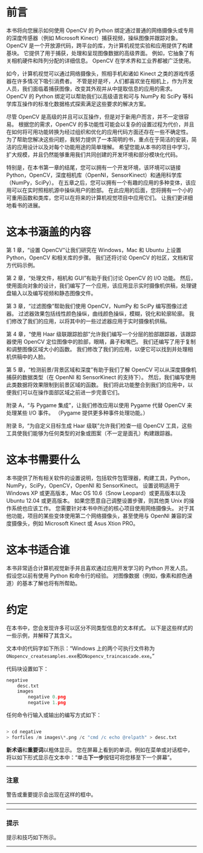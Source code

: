 # 前言

本书将向您展示如何使用 OpenCV 的 Python 绑定通过普通的网络摄像头或专用的深度传感器（例如 Microsoft Kinect）捕获视频，操纵图像并跟踪对象。 OpenCV 是一个开放源代码，跨平台的库，为计算机视觉实验和应用提供了构建基块。 它提供了用于捕获，处理和呈现图像数据的高级界面。 例如，它抽象了有关相机硬件和阵列分配的详细信息。 OpenCV 在学术界和工业界都被广泛使用。

如今，计算机视觉可以通过网络摄像头，照相手机和诸如 Kinect 之类的游戏传感器在许多情况下吸引消费者。 不管是好是坏，人们都喜欢坐在相机上，作为开发人员，我们面临着捕获图像，改变其外观并从中提取信息的应用的需求。 OpenCV 的 Python 绑定可以帮助我们以高级语言和可与 NumPy 和 SciPy 等科学库互操作的标准化数据格式探索满足这些要求的解决方案。

尽管 OpenCV 是高级的并且可以互操作，但是对于新用户而言，并不一定很容易。 根据您的需求，OpenCV 的多功能性可能会以复杂的设置过程为代价，并且在如何将可用功能转换为经过组织和优化的应用代码方面还存在一些不确定性。 为了帮助您解决这些问题，我努力提供了一本简明的书，重点在于简洁的安装，简洁的应用设计以及对每个功能用途的简单理解。 希望您能从本书的项目中学习，扩大规模，并且仍然能够重用我们共同创建的开发环境和部分模块化代码。

特别是，在本书第一章的结尾，您可以拥有一个开发环境，该环境可以链接 Python，OpenCV，深度相机库（OpenNI，SensorKinect）和通用科学库（NumPy，SciPy）。 在五章之后，您可以拥有一个有趣的应用的多种变体，该应用可以在实时照相机源中操纵用户的脸部。 在此应用的后面，您将拥有一个小的可重用函数和类库，您可以在将来的计算机视觉项目中应用它们。 让我们更详细地看书的进展。

# 这本书涵盖的内容

第 1 章，“设置 OpenCV”让我们研究在 Windows，Mac 和 Ubuntu 上设置 Python，OpenCV 和相关库的步骤。 我们还将讨论 OpenCV 的社区，文档和官方代码示例。

第 2 章，“处理文件，相机和 GUI”有助于我们讨论 OpenCV 的 I/O 功能。 然后，使用面向对象的设计，我们编写了一个应用，该应用显示实时摄像机供稿，处理键盘输入以及编写视频和静态图像文件。

第 3 章，“过滤图像”帮助我们使用 OpenCV，NumPy 和 SciPy 编写图像过滤器。 过滤器效果包括线性颜色操纵，曲线颜色操纵，模糊，锐化和轮廓轮廓。 我们修改了我们的应用，以将其中的一些过滤器应用于实时摄像机供稿。

第 4 章，“使用 Haar 级联跟踪脸部”允许我们编写一个分层的脸部跟踪器，该跟踪器使用 OpenCV 定位图像中的脸部，眼睛，鼻子和嘴巴。 我们还编写了用于复制和调整图像区域大小的函数。 我们修改了我们的应用，以便它可以找到并处理相机供稿中的人脸。

第 5 章，“检测前景/背景区域和深度”有助于我们了解 OpenCV 可以从深度摄像机捕获的数据类型（在 OpenNI 和 SensorKinect 的支持下）。 然后，我们编写使用此类数据将效果限制到前景区域的函数。 我们将此功能整合到我们的应用中，以便我们可以在操作面部区域之前进一步完善它们。

附录 A，“与 Pygame 集成”，让我们修改应用以使用 Pygame 代替 OpenCV 来处理某些 I/O 事件。 （Pygame 提供更多种事件处理功能。）

附录 B，“为自定义目标生成 Haar 级联”允许我们检查一组 OpenCV 工具，这些工具使我们能够为任何类型的对象或图案（不一定是面孔）构建跟踪器。

# 这本书需要什么

本书提供了所有相关软件的设置说明，包括软件包管理器，构建工具，Python，NumPy，SciPy，OpenCV，OpenNI 和 SensorKinect。 设置说明适用于 Windows XP 或更高版本，Mac OS 10.6（Snow Leopard）或更高版本以及 Ubuntu 12.04 或更高版本。 如果您愿意自己调整设置步骤，则其他类 Unix 的操作系统也应该工作。 您需要针对本书中所述的核心项目使用网络摄像头。 对于其他功能，项目的某些变体使用第二个网络摄像头，甚至使用与 OpenNI 兼容的深度摄像头，例如 Microsoft Kinect 或 Asus Xtion PRO。

# 这本书适合谁

本书非常适合计算机视觉新手并且喜欢通过应用开发学习的 Python 开发人员。 假设您以前有使用 Python 和命令行的经验。 对图像数据（例如，像素和颜色通道）的基本了解也将有所帮助。

# 约定

在本书中，您会发现许多可以区分不同类型信息的文本样式。 以下是这些样式的一些示例，并解释了其含义。

文本中的代码字如下所示：“Windows 上的两个可执行文件称为`ONopencv_createsamples.exe`和`ONopencv_traincascade.exe`。”

代码块设置如下：

```py
negative
    desc.txt
    images
        negative 0.png
        negative 1.png
```

任何命令行输入或输出的编写方式如下：

```py

> cd negative
> forfiles /m images\*.png /c "cmd /c echo @relpath" > desc.txt

```

**新术语**和**重要词**以粗体显示。 您在屏幕上看到的单词，例如在菜单或对话框中，将以如下形式显示在文本中：“单击**下一步**按钮可将您移至下一个屏幕”。

---

### 注意

警告或重要提示会出现在这样的框中。

---
---

### 提示

提示和技巧如下所示。

---